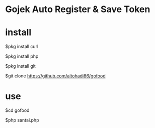 # Gojek Auto Register & Save Token 

# install

  $pkg install curl

  $pkg install php

  $pkg install git

  $git clone https://github.com/altohadi86/gofood

# use 

$cd gofood

$php santai.php
